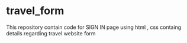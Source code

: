 # travel_form
This repository contain code for SIGN IN page using html , css  containg details regarding travel website form
